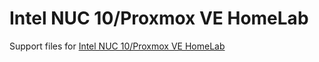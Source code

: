 # Intel NUC 10/Proxmox VE HomeLab

Support files for [Intel NUC 10/Proxmox VE HomeLab](https://medium.com/nerd-for-tech/intel-nuc-10-proxmox-ve-homelab-ce2ef63075c)